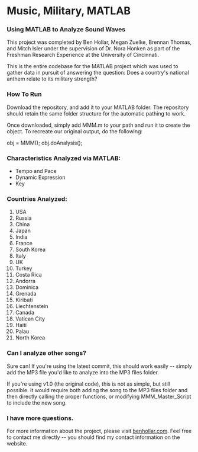 # Music, Military, MATLAB
### Using MATLAB to Analyze Sound Waves

This project was completed by Ben Hollar, Megan Zuelke, Brennan Thomas, and Mitch Isler under the supervision of Dr. Nora Honken as part of the Freshman Research Experience at the University of Cincinnati. 

This is the entire codebase for the MATLAB project which was used to gather data in pursuit of answering the question: Does a country's national anthem relate to its military strength?

### How To Run

Download the repository, and add it to your MATLAB folder. The repository should retain the same folder structure for the automatic pathing to work.

Once downloaded, simply add MMM.m to your path and run it to create the object. To recreate our original output, do the following:

obj = MMM();
obj.doAnalysis();

### Characteristics Analyzed via MATLAB:
- Tempo and Pace
- Dynamic Expression
- Key

### Countries Analyzed:
1. USA
2. Russia
3. China
4. Japan
5. India
6. France
7. South Korea
8. Italy
9. UK
10. Turkey
11. Costa Rica
12. Andorra
13. Dominica
14. Grenada
15. Kiribati
16. Liechtenstein
17. Canada
18. Vatican City
19. Haiti
20. Palau
21. North Korea

### Can I analyze other songs?
Sure can! If you're using the latest commit, this should work easily -- simply add the MP3 file you'd like to analyze into the MP3 files folder.

If you're using v1.0 (the original code), this is not as simple, but still possible. It would require both adding the song to the MP3 files folder and then directly calling the proper functions, or modifying MMM_Master_Script to include the new song.

### I have more questions.

For more information about the project, please visit [benhollar.com](http://www.benhollar.com/posts/music-military-matlab/). Feel free to contact me directly -- you should find my contact information on the website.
